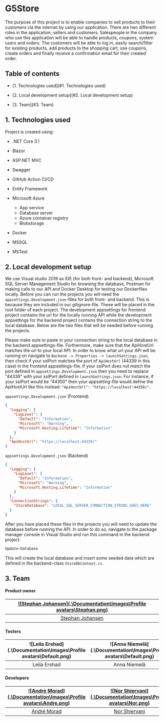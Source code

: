 # G5Store

The purpose of this project is to enable companies to sell products to their customers via the internet by using our application. There are two different roles in the application; sellers and customers. Salespeople in the company who use this application will be able to handle products, coupons, system users and orders. The customers will be able to log in, easily search/filter for existing products, add products to the shopping cart, use coupons, create orders and finally receive a confirmation email for their created order.



## Table of contents

* [1. Technologies used](#1. Technologies used)

* [2. Local development setup](#2. Local development setup)

* [3. Team](#3. Team)



## 1. Technologies used
Project is created using:
* .NET Core 3.1

* Blazor

* ASP.NET MVC

* Swagger

* GitHub Action CI/CD

* Entity Framework

* Microsoft Azure
	
	* App service
	* Database server
	* Azure container registry
	* Blobstorage
	
* Docker
	
* MSSQL
	
* MSTest
	
	
## 2. Local development setup
We use Visual studio 2019 as IDE (for both front- and backend), Microsoft SQL Server Management Studio for browsing the database, Postman for making calls to our API and Docker Desktop for testing our Dockerfiles locally. Before you can run the projects you will need the `appsettings.Development.json`-files for both front- and backend. This is because they are included in our gitignore-file. These will be placed in the root folder of each project. The development appsettings for frontend project contains the url for the locally running API while the development appsettings for the backend project contains the connection string to the local database. Below are the two files that will be needed before running the projects. 

Please make sure to paste in your connection string to the local database in the backend appsettings-file. Furthermore, make sure that the ApiHostUrl matches the url to your local API. In order to know what url your API will be running on navigate to `Backend -> Properties -> launchSettings.json`, then check if your sslPort matches the port of `ApiHostUrl` (44339 in this case) in the frontend appsettings-file. If your sslPort does not match the port defined in `appsettings.Development.json` then you need to replace "44339" with your sslPort defined in `launchSettings.json`. For instance, if your sslPort would be "44350" then your appsetting-file would define the ApiHostUrl like this instead: `"ApiHostUrl": "https://localhost:44350/"`.



`appsettings.Development.json` (Frontend)

```json
{
  "Logging": {
    "LogLevel": {
      "Default": "Information",
      "Microsoft": "Warning",
      "Microsoft.Hosting.Lifetime": "Information"
    }
  },
  "ApiHostUrl": "https://localhost:44339/"
}
```

`appsettings.Development.json` (Backend)

```json
{
  "Logging": {
    "LogLevel": {
      "Default": "Information",
      "Microsoft": "Warning",
      "Microsoft.Hosting.Lifetime": "Information"
    }
  },
  "ConnectionStrings": {
    "StoreDatabase": "LOCAL_SQL_SERVER_CONNECTION_STRING_GOES_HERE"
  }
}

```



After you have placed these files in the projects you will need to update the database before running the API. In order to do so, navigate to the package manager console in Visual Studio and run this command in the backend project:

```bash
Update-Database
```

This will create the local database and insert some seeded data which are defined in the backend-class `StoreDbContext.cs`.



## 3. Team

#### Product owner

| [![Stephan Johansen](.\Documentation\Images\Profile avatars\Stephan.png)](https://github.com/skjohansen) |
| :----------------------------------------------------------: |
|      [Stephan Johansen](https://github.com/skjohansen)       |

#### Testers

| ![Leila Ershad](.\Documentation\Images\Profile avatars\Default.png) | ![Anna Niemelä](.\Documentation\Images\Profile avatars\Default.png) | ![Monirul Azam](.\Documentation\Images\Profile avatars\Default.png) | ![Jolanta Barkauskaite](.\Documentation\Images\Profile avatars\Default.png) | ![Sara Kristensen](.\Documentation\Images\Profile avatars\Default.png) |
| :----------------------------------------------------------: | :----------------------------------------------------------: | :----------------------------------------------------------: | :----------------------------------------------------------: | :----------------------------------------------------------: |
|                         Leila Ershad                         |                         Anna Niemelä                         |                         Monirul Azam                         |                     Jolanta Barkauskaite                     |                       Sara Kristensen                        |

#### Developers

| [![André Morad](.\Documentation\Images\Profile avatars\Andre.png)](https://github.com/AndreMorad) | [![Nor Shiervani](.\Documentation\Images\Profile avatars\Nor.png)](https://github.com/norshiervani) | [![Ahmad Yassin](.\Documentation\Images\Profile avatars\Ahmad.png)](https://github.com/akyassin) | [![Micael Wollter](.\Documentation\Images\Profile avatars\Mikael.png)](https://github.com/aohzork) | [![Irvin Perez](.\Documentation\Images\Profile avatars\Irvin.png)](https://github.com/Irvper77) |
| :----------------------------------------------------------: | :----------------------------------------------------------: | :----------------------------------------------------------: | :----------------------------------------------------------: | :----------------------------------------------------------: |
|         [André Morad](https://github.com/AndreMorad)         |       [Nor Shiervani](https://github.com/norshiervani)       |         [Ahmad Yassin](https://github.com/akyassin)          |         [Micael Wollter](https://github.com/aohzork)         |          [Irvin Perez](https://github.com/Irvper77)          |

